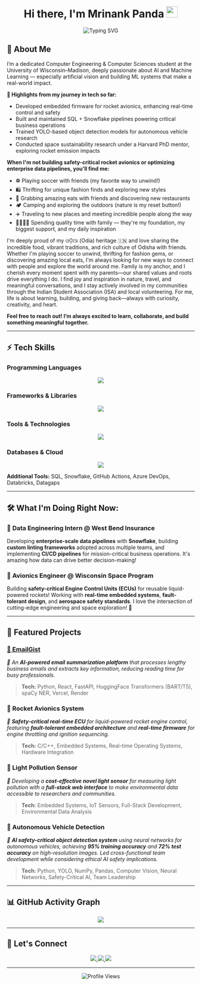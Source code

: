 <div align="center">
  <h1>
    Hi there, I'm Mrinank Panda 
    <img src="https://raw.githubusercontent.com/MartinHeinz/MartinHeinz/master/wave.gif" width="30px" alt="wave">
  </h1>
  <img src="https://readme-typing-svg.herokuapp.com?font=SF+Pro+Display&weight=500&size=24&pause=1200&color=36BCF7&center=true&vCenter=true&width=750&lines=AI+%26+Machine+Learning+Enthusiast+🤖;Computer+Engineering+%7C+Artificial+Vision;Avionics+Engineer+%7C+Rocket+Technology+🚀;Let's+Connect+and+Build+Together!" alt="Typing SVG">
</div>

## 🚀 About Me
I’m a dedicated Computer Engineering & Computer Sciences student at the University of Wisconsin–Madison, deeply passionate about AI and Machine Learning — especially artificial vision and building ML systems that make a real-world impact.

**🔧 Highlights from my journey in tech so far:**
- Developed embedded firmware for rocket avionics, enhancing real-time control and safety
- Built and maintained SQL + Snowflake pipelines powering critical business operations
- Trained YOLO-based object detection models for autonomous vehicle research
- Conducted space sustainability research under a Harvard PhD mentor, exploring rocket emission impacts

**When I'm not building safety-critical rocket avionics or optimizing enterprise data pipelines, you'll find me:**

- ⚽ Playing soccer with friends (my favorite way to unwind!)
- 🛍️ Thrifting for unique fashion finds and exploring new styles
- 🍜 Grabbing amazing eats with friends and discovering new restaurants
- 🏕️ Camping and exploring the outdoors (nature is my reset button!)
- ✈️ Traveling to new places and meeting incredible people along the way
- 👨‍👩‍👧‍👦 Spending quality time with family — they're my foundation, my biggest support, and my daily inspiration

I'm deeply proud of my ଓଡ଼ିଆ (Odia) heritage 🇮🇳 and love sharing the incredible food, vibrant traditions, and rich culture of Odisha with friends. Whether I'm playing soccer to unwind, thrifting for fashion gems, or discovering amazing local eats, I'm always looking for new ways to connect with people and explore the world around me. Family is my anchor, and I cherish every moment spent with my parents—our shared values and roots drive everything I do. I find joy and inspiration in nature, travel, and meaningful conversations, and I stay actively involved in my communities through the Indian Student Association (ISA) and local volunteering. For me, life is about learning, building, and giving back—always with curiosity, creativity, and heart.

**Feel free to reach out! I’m always excited to learn, collaborate, and build something meaningful together.**

---

## ⚡ Tech Skills

### **Programming Languages**
<p align="center">
  <img src="https://skillicons.dev/icons?i=c,cpp,python,java,js,html,css,bash" />
</p>

### **Frameworks & Libraries**
<p align="center">
  <img src="https://skillicons.dev/icons?i=react,nextjs,fastapi,tensorflow,pytorch,sklearn" />
</p>

### **Tools & Technologies**
<p align="center">
  <img src="https://skillicons.dev/icons?i=git,github,vscode,linux,docker,azure" />
</p>

### **Databases & Cloud**
<p align="center">
  <img src="https://skillicons.dev/icons?i=postgres,mysql,sqlite,gcp,azure,firebase" />
</p>

**Additional Tools:** SQL, Snowflake, GitHub Actions, Azure DevOps, Databricks, Datagaps

---

## 🛠️ What I'm Doing Right Now:

### 💼 **Data Engineering Intern** @ West Bend Insurance
Developing **enterprise-scale data pipelines** with **Snowflake**, building **custom linting frameworks** adopted across multiple teams, and implementing **CI/CD pipelines** for mission-critical business operations. It's amazing how data can drive better decision-making!

### 🚀 **Avionics Engineer** @ Wisconsin Space Program
Building **safety-critical Engine Control Units (ECUs)** for reusable liquid-powered rockets! Working with **real-time embedded systems**, **fault-tolerant design**, and **aerospace safety standards**. I love the intersection of cutting-edge engineering and space exploration! 🌌

---

## 🚀 Featured Projects

### [🔹 EmailGist](https://github.com/mrinankpanda/emailgist)
*📧 An **AI-powered email summarization platform** that processes lengthy business emails and extracts key information, reducing reading time for busy professionals.*
> **Tech:** Python, React, FastAPI, HuggingFace Transformers (BART/T5), spaCy NER, Vercel, Render

### 🔹 Rocket Avionics System
*🚀 **Safety-critical real-time ECU** for liquid-powered rocket engine control, featuring **fault-tolerant embedded architecture** and **real-time firmware** for engine throttling and ignition sequencing.*
> **Tech:** C/C++, Embedded Systems, Real-time Operating Systems, Hardware Integration

### 🔹 Light Pollution Sensor
*🌟 Developing a **cost-effective novel light sensor** for measuring light pollution with a **full-stack web interface** to make environmental data accessible to researchers and communities.*
> **Tech:** Embedded Systems, IoT Sensors, Full-Stack Development, Environmental Data Analysis

### 🔹 Autonomous Vehicle Detection
*🚗 **AI safety-critical object detection system** using neural networks for autonomous vehicles, achieving **95% training accuracy** and **72% test accuracy** on high-resolution images. Led cross-functional team development while considering ethical AI safety implications.*
> **Tech:** Python, YOLO, NumPy, Pandas, Computer Vision, Neural Networks, Safety-Critical AI, Team Leadership

---

## 📊 GitHub Activity Graph
<p align="center">
  <img src="https://github-readme-activity-graph.vercel.app/graph?username=mrinankpanda&theme=react-dark&hide_border=true&area=true" />
</p>

---

## 🎯 **Let's Connect**
<p align="center">
  <a href="https://www.linkedin.com/in/mrinankpanda/">
    <img src="https://skillicons.dev/icons?i=linkedin" />
  </a>
  <a href="mailto:mrinank.panda@gmail.com">
    <img src="https://skillicons.dev/icons?i=gmail" />
  </a>
  <a href="https://github.com/mrinankpanda">
    <img src="https://skillicons.dev/icons?i=github" />
  </a>
</p>

---

<p align="center">
  <img src="https://komarev.com/ghpvc/?username=mrinankpanda&label=Profile%20Views&color=blue&style=for-the-badge" alt="Profile Views" />
</p>